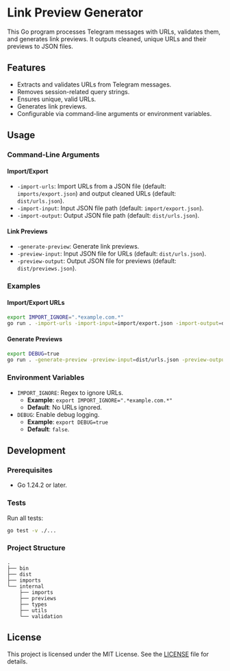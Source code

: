 # Link Preview Generator

This Go program processes Telegram messages with URLs, validates them, and generates link previews. It outputs cleaned, unique URLs and their previews to JSON files.

## Features

- Extracts and validates URLs from Telegram messages.
- Removes session-related query strings.
- Ensures unique, valid URLs.
- Generates link previews.
- Configurable via command-line arguments or environment variables.

## Usage

### Command-Line Arguments

#### Import/Export

- `-import-urls`: Import URLs from a JSON file (default: `imports/export.json`) and output cleaned URLs (default: `dist/urls.json`).
- `-import-input`: Input JSON file path (default: `import/export.json`).
- `-import-output`: Output JSON file path (default: `dist/urls.json`).

#### Link Previews

- `-generate-preview`: Generate link previews.
- `-preview-input`: Input JSON file for URLs (default: `dist/urls.json`).
- `-preview-output`: Output JSON file for previews (default: `dist/previews.json`).

### Examples

#### Import/Export URLs

```bash
export IMPORT_IGNORE=".*example.com.*"
go run . -import-urls -import-input=import/export.json -import-output=dist/urls.json
```

#### Generate Previews

```bash
export DEBUG=true
go run . -generate-preview -preview-input=dist/urls.json -preview-output=dist/previews.json
```

### Environment Variables

- `IMPORT_IGNORE`: Regex to ignore URLs.
  - **Example**: `export IMPORT_IGNORE=".*example.com.*"`
  - **Default**: No URLs ignored.
- `DEBUG`: Enable debug logging.
  - **Example**: `export DEBUG=true`
  - **Default**: `false`.

## Development

### Prerequisites

- Go 1.24.2 or later.

### Tests

Run all tests:

```bash
go test -v ./...
```

### Project Structure

```plain
.
├── bin
├── dist
├── imports
└── internal
    ├── imports
    ├── previews
    ├── types
    ├── utils
    └── validation
```

## License

This project is licensed under the MIT License. See the [LICENSE](LICENSE) file for details.
